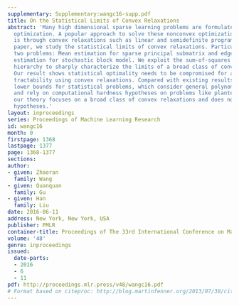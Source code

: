 ```yaml
---
supplementary: Supplementary:wangc16-supp.pdf
title: On the Statistical Limits of Convex Relaxations
abstract: 'Many high dimensional sparse learning problems are formulated as nonconvex
  optimization. A popular approach to solve these nonconvex optimization problems
  is through convex relaxations such as linear and semidefinite programming. In this
  paper, we study the statistical limits of convex relaxations. Particularly, we consider
  two problems: Mean estimation for sparse principal submatrix and edge probability
  estimation for stochastic block model. We exploit the sum-of-squares relaxation
  hierarchy to sharply characterize the limits of a broad class of convex relaxations.
  Our result shows statistical optimality needs to be compromised for achieving computational
  tractability using convex relaxations. Compared with existing results on computational
  lower bounds for statistical problems, which consider general polynomial-time algorithms
  and rely on computational hardness hypotheses on problems like planted clique detection,
  our theory focuses on a broad class of convex relaxations and does not rely on unproven
  hypotheses.'
layout: inproceedings
series: Proceedings of Machine Learning Research
id: wangc16
month: 0
firstpage: 1368
lastpage: 1377
page: 1368-1377
sections: 
author:
- given: Zhaoran
  family: Wang
- given: Quanquan
  family: Gu
- given: Han
  family: Liu
date: 2016-06-11
address: New York, New York, USA
publisher: PMLR
container-title: Proceedings of The 33rd International Conference on Machine Learning
volume: '48'
genre: inproceedings
issued:
  date-parts:
  - 2016
  - 6
  - 11
pdf: http://proceedings.mlr.press/v48/wangc16.pdf
# Format based on citeproc: http://blog.martinfenner.org/2013/07/30/citeproc-yaml-for-bibliographies/
---
```

